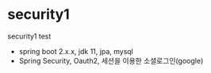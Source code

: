 # security1
security1 test
- spring boot 2.x.x, jdk 11, jpa, mysql 
- Spring Security, Oauth2, 세션을 이용한 소셜로그인(google)